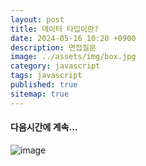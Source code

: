 ```yaml
---
layout: post
title: 데이터 타입이란?
date: 2024-05-16 10:20 +0900
description: 면접질문
image: ../assets/img/box.jpg
category: javascript
tags: javascript 
published: true
sitemap: true
---
```



#### 다음시간에 계속...
![image](https://github.com/nicejmp1/nicejmp1.github.io/assets/163364733/90a41f22-19d3-4d17-b649-016d5880fa98)